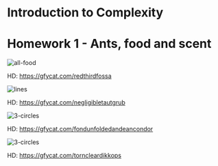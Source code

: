 # Introduction to Complexity

# Homework 1 - Ants, food and scent

![all-food](https://media0.giphy.com/media/b4gtY5V88b2piFRJGQ/giphy.gif?cid=790b761164526dc6e51fd5f47efefa8d4eca6bc373736ccb&rid=giphy.gif&ct=g)

HD: https://gfycat.com/redthirdfossa

![lines](https://media0.giphy.com/media/R3rqRb0ZfNHaxMxPh8/giphy.gif?cid=790b7611b7f4bc86b1317f97b7883e1332c543d981cefae3&rid=giphy.gif&ct=g)

HD: https://gfycat.com/negligibletautgrub

![3-circles](https://media3.giphy.com/media/Z6qb2LTbJKM9OqEmJ8/giphy.gif?cid=790b7611677483f459ebe9f48c0bbbeea88cf0509db32285&rid=giphy.gif&ct=g)

HD: https://gfycat.com/fondunfoldedandeancondor

![3-circles](https://media4.giphy.com/media/FyJeUzyNtMfwMceWCJ/giphy.gif?cid=790b761123d05e9986696fdea4443d5554199b4d40050013&rid=giphy.gif&ct=g)

HD: https://gfycat.com/torncleardikkops
